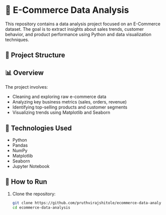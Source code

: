 # 🛒 E-Commerce Data Analysis

This repository contains a data analysis project focused on an E-Commerce dataset. The goal is to extract insights about sales trends, customer behavior, and product performance using Python and data visualization techniques.

## 📁 Project Structure



## 📊 Overview

The project involves:

- Cleaning and exploring raw e-commerce data
- Analyzing key business metrics (sales, orders, revenue)
- Identifying top-selling products and customer segments
- Visualizing trends using Matplotlib and Seaborn

## 🔧 Technologies Used

- Python  
- Pandas  
- NumPy  
- Matplotlib  
- Seaborn  
- Jupyter Notebook  

## 🚀 How to Run

1. Clone the repository:
   ```bash
   git clone https://github.com/pruthvirajshitole/ecommerce-data-analysis.git
   cd ecommerce-data-analysis
